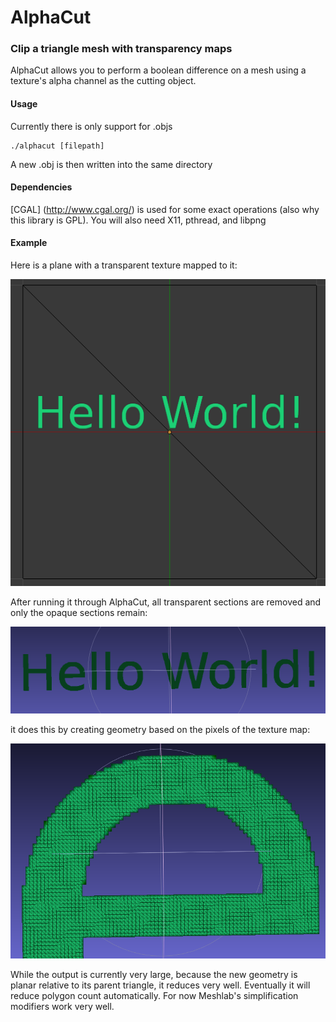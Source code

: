 # AlphaCut
### Clip a triangle mesh with transparency maps

AlphaCut allows you to perform a boolean difference on a mesh using a texture's alpha channel as the cutting object.  

#### Usage

Currently there is only support for .objs

```
./alphacut [filepath]
```

A new .obj is then written into the same directory 

#### Dependencies
[CGAL] (http://www.cgal.org/) is used for some exact operations (also why this library is GPL).  You will also need X11, pthread, and libpng


#### Example

Here is a plane with a transparent texture mapped to it:

![](https://github.com/jmanek/AlphaCut/blob/master/Tests/original.png)

After running it through AlphaCut, all transparent sections are removed and only the opaque sections remain:

![](https://github.com/jmanek/AlphaCut/blob/master/Tests/cut1.png)

it does this by creating geometry based on the pixels of the texture map:

![](https://github.com/jmanek/AlphaCut/blob/master/Tests/cut2.png)

While the output is currently very large, because the new geometry is planar relative to its parent triangle, it reduces very well.  Eventually it will reduce polygon count automatically.  For now Meshlab's simplification modifiers work very well.

